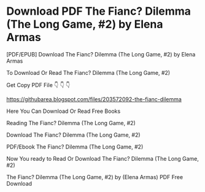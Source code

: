 # Download PDF The Fianc? Dilemma (The Long Game, #2) by Elena  Armas
[PDF/EPUB] Download The Fianc? Dilemma (The Long Game, #2) by Elena  Armas

To Download Or Read The Fianc? Dilemma (The Long Game, #2)

Get Copy PDF File 👇 👇 👇

https://githubarea.blogspot.com/files/203572092-the-fianc-dilemma

Here You Can Download Or Read Free Books

Reading The Fianc? Dilemma (The Long Game, #2)

Download The Fianc? Dilemma (The Long Game, #2)

PDF/Ebook The Fianc? Dilemma (The Long Game, #2)

Now You ready to Read Or Download The Fianc? Dilemma (The Long Game, #2)

The Fianc? Dilemma (The Long Game, #2) by (Elena  Armas) PDF Free Download
